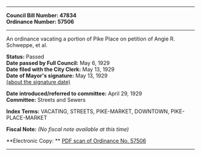 * * * * *  
  
**Council Bill Number: [](#h0)[](#h2)47834**   
**Ordinance Number: 57506**  
  
* * * * *  
  
An ordinance vacating a portion of Pike Place on petition of Angie R. Schweppe, et al.  
  
**Status:** Passed   
**Date passed by Full Council:** May 6, 1929   
**Date filed with the City Clerk:** May 13, 1929   
**Date of Mayor's signature:** May 13, 1929   
[(about the signature date)](/~public/approvaldate.htm)   
  
  
**Date introduced/referred to committee:** April 29, 1929   
**Committee:** Streets and Sewers   
  
**Index Terms:** VACATING, STREETS, PIKE-MARKET, DOWNTOWN, PIKE-PLACE-MARKET  
  
**Fiscal Note:** *(No fiscal note available at this time)*  
  
**Electronic Copy: ** [PDF scan of Ordinance No. 57506](/~archives/Ordinances/Ord_57506.pdf)  
  
* * * * *  
